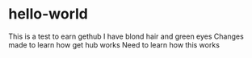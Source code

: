 # hello-world
This is a test to earn gethub
I have blond hair and green eyes
Changes made to learn how get hub works
Need to learn how this works
